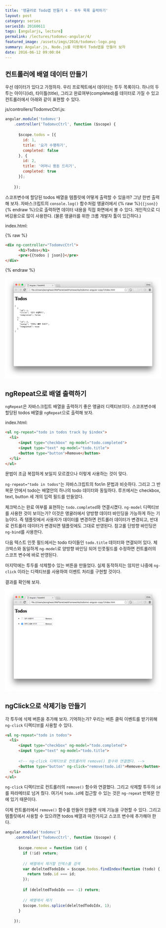 ```yaml
---
title: '앵귤러로 Todo앱 만들기 4 - 투두 목록 출력하기'
layout: post
category: series
seriesId: 20160611
tags: [angularjs, lecture]
permalink: /lectures/todomvc-angular/4/
featured_image: /assets/imgs/2016/todomvc-logo.png
summary: Angular.js, Node.js를 이용해서 Todo앱을 만들어 보자
date: 2016-06-12 09:00:04
---
```



## 컨트롤러에 배열 데이터 만들기

우선 데이터가 있다고 가정하자.
우리 프로젝트에서 데이터는 투두 목록이다.
하나의 두투는 아이디(id), 타이틀(title), 그리고 완료여부(completed)를 데이터로 가질 수 있고
컨트롤러에서 아래와 같이 표현할 수 있다.

js/controllers/TodomvcCtrl.js:

```javascript
angular.module('todomvc')
    .controller('TodomvcCtrl', function ($scope) {

      $scope.todos = [{
        id: 1,
        title: '요가 수행하기',
        completed: false
      }, {
        id: 2,
        title: '어머니 용돈 드리기',
        completed: true
      }];

    });
```

스코프변수에 할당된 todos 배열을 템플릿에 어떻게 출력할 수 있을까?
그냥 한번 출력해 보자.
자바스크립트의 `console.log()` 함수처럼 앵귤러에서 {% raw %}`{{json}}`{% endraw %}으로 출력하면 데이터 내용을 직접 화면에서 볼 수 있다.
개인적으로 디버깅용으로 많이 사용한다. (물론 앵귤러를 위한 크롬 개발자 툴이 있긴하다.)

index.html:

{% raw %}
```html
<div ng-controller="TodomvcCtrl">
      <h1>Todos</h1>
      <pre>{{todos | json}}</pre>
</div>
```
{% endraw %}

![](/assets/imgs/2016/lecture-todomvc-angular-2-result4.png)


## ngRepeat으로 배열 출력하기

`ngRepeat`은 자바스크립트 배열을 출력하기 좋은 앵귤러 디렉티브이다.
스코프변수에 할당된 todos 배열을 `ngRepeat`으로 출력해 보자.

index.html:

```html
<ul ng-repeat="todo in todos track by $index">
  <li>
      <input type="checkbox" ng-model="todo.completed">
      <input type="text" ng-model="todo.title">
      <button type="button">Remove</button>
  </li>
</ul>
```

문법이 조금 복잡하게 보일지 모르겠으나 이렇게 사용하는 것이 맞다.

`ng-repeat="todo in todos"`는 자바스크립트의 for/in 문법과 비슷하다.
그리고 그 반복문 안에서 todo는 배열안의 하나의 todo 데이터와 동일하다.
루프에서는 checkbox, text, button 세 개의 입력 필드를 만들었다.

체크박스는 완료 여부를 표현하는 `todo.completed`와 연결시켰다.
`ng-model` 디렉티브를 사용한 것이 보이는가?
이것은 앵귤러에서 양방향 데이터 바인딩을 가능하게 하는 기능이다.
즉 템플릿에서 사용자가 데이터를 변경하면 컨트롤러 데이터가 변경되고, 반대로 컨트롤러 데이터가 변경되면 템플릿에도 그대로 반영된다.
참고롤 단방향 바인딩은 `ng-bind`를 사용한다.

다음 텍스트 인풋 필드에서는 todo 타이들인 `todo.title` 데이터와 연결되어 있다.
체크박스와 동일하게 `ng-model`로 양방향 바인딩 되어 인풋필드를 수정하면 컨트롤러의 스코프 변수에 바로 반영된다.

마지막에는 투두를 삭제할수 있는 버튼을 만들었다.
실제 동작하지는 않지만 나중에 `ng-click` 이라는 디렉티브를 사용하여 이벤트 처리를 구현할 것이다.

결과를 확인해 보자.

![](/assets/imgs/2016/lecture-todomvc-angular-2-result5.png)

## ngClick으로 삭제기능 만들기

각 투두에 삭제 버튼을 추가해 보자.
기억하는가?
우리는 버튼 클릭 이벤트를 받기위해 `ng-click` 디렉티브를 사용할 수 있다.

```html
<ul ng-repeat="todo in todos">
  <li>
      <input type="checkbox" ng-model="todo.completed">
      <input type="text" ng-model="todo.title">

      <!-- ng-click 디렉티브로 컨트롤러의 remove() 함수와 연결했다. -->
      <button type="button" ng-click="remove(todo.id)">Remove</button>
  </li>
</ul>
```
`ng-click` 디렉티브로 컨트롤러의 `remove()` 함수와 연결했다.
그리고 삭제할 투두의 `id`를 파라메터로 넘겨 줬다.
여기서 `todo.id`에 접근할 수 있는 것은 `ng-repeat` 반복문 안에 있기 때문이다.

이제 컨트롤러에서 `remove()` 함수를 만들어 만들면 삭제 기능을 구현할 수 있다.
그리고 템플릿에서 사용할 수 있으려면 todos 배열과 마찬가지고 스코프 변수에 추가해야 한다.

```javascript
angular.module('todomvc')
    .controller('TodomvcCtrl', function ($scope) {

      $scope.remove = function (id) {
        if (!id) return;

        // 배열에서 제거할 인덱스를 검색
        var deleltedTodoIdx = $scope.todos.findIndex(function (todo) {
          return todo.id === id;
        });

        if (deleltedTodoIdx === -1) return;

        // 배열에서 제거
        $scope.todos.splice(deleltedTodoIdx, 1);
      }

    });

```
